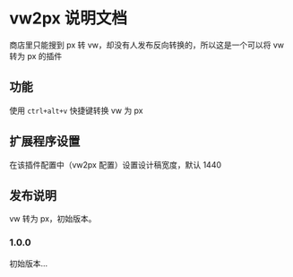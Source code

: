 # vw2px 说明文档

商店里只能搜到 px 转 vw，却没有人发布反向转换的，所以这是一个可以将 vw 转为 px 的插件

## 功能

使用 `ctrl+alt+v` 快捷键转换 vw 为 px

## 扩展程序设置

在该插件配置中（vw2px 配置）设置设计稿宽度，默认 1440

## 发布说明

vw 转为 px，初始版本。

### 1.0.0

初始版本...
